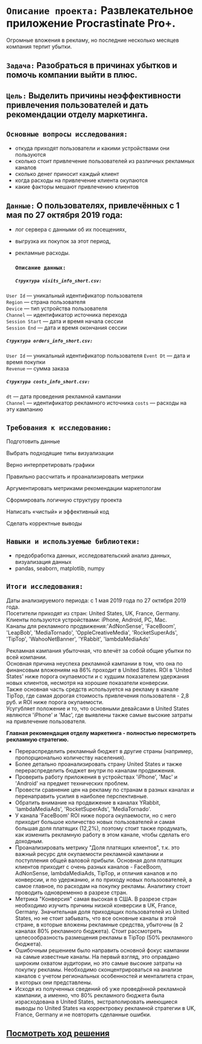 # `Описание проекта:` Развлекательное приложение Procrastinate Pro+.
Огромные вложения в рекламу, но последние несколько месяцев компания терпит убытки.

## `Задача:` Разобраться в причинах убытков и помочь компании выйти в плюс. 

## `Цель:` Выделить причины неэффективности привлечения пользователей и дать рекомендации отделу маркетинга.

## `Основные вопросы исследования:` 
- откуда приходят пользователи и какими устройствами они пользуются  
- сколько стоит привлечение пользователей из различных рекламных каналов  
- сколько денег приносит каждый клиент  
- когда расходы на привлечение клиента окупаются  
- какие факторы мешают привлечению клиентов 

## `Данные:` О пользователях, привлечённых с 1 мая по 27 октября 2019 года:
- лог сервера с данными об их посещениях,  
- выгрузка их покупок за этот период,  
- рекламные расходы. 

  ### `Описание данных:`  
    ##### `Структура visits_info_short.csv:`  
  
`User Id` — уникальный идентификатор пользователя  
`Region` — страна пользователя  
`Device` — тип устройства пользователя  
`Channel` — идентификатор источника перехода  
`Session Start` — дата и время начала сессии  
`Session End` — дата и время окончания сессии 

   ##### `Структура orders_info_short.csv:`  
   
`User Id` — уникальный идентификатор пользователя 
`Event Dt` — дата и время покупки  
`Revenue` — сумма заказа 
   
   ##### `Структура costs_info_short.csv:`  
   
`dt` — дата проведения рекламной кампании  
`Channel` — идентификатор рекламного источника 
`costs` — расходы на эту кампанию 
   
## `Требования к исследованию:`

Подготовить данные
  
Выбрать подходящие типы визуализации  
  
Верно интерпретировать графики  

Правильно рассчитать и проанализировать метрики  

Аргументировать метриками рекомендации маркетологам  

Сформировать логичную структуру проекта  

Написать «чистый» и эффективный код  

Сделать корректные выводы

## `Навыки и используемые библиотеки:`

- предобработка данных, исследовательский анализ данных, визуализация данных
- pandas, seaborn, matplotlib, numpy

## `Итоги исследования:`

Даты анализируемого периода: с 1 мая 2019 года по 27 октября 2019 года.  
Посетители приходят из стран: United States, UK, France, Germany.  
Клиенты пользуются устройствами: iPhone, Android, PC, Mac.  
Каналы для рекламного продвижения:'AdNonSense', 'FaceBoom', 'LeapBob', 'MediaTornado', 'OppleCreativeMedia', 'RocketSuperAds', 'TipTop', 'WahooNetBanner', 'YRabbit', 'lambdaMediaAds'  
  
Рекламная кампания убыточная, что влечёт за собой общие убытки по всей компании.  
Основная причина неуспеха рекламной кампании в том, что она по финансовым вложениям на 86% проходит в United States. ROI в 'United States' ниже порога окупаемости и с худшим показателем удержания новых клиентов, несмотря на хорошие показатели конверсии.  
Также основная часть средств используется на рекламу в канале TipTop, где самая дорогая стоимость привлечения  пользователя - 2,8 руб. и ROI ниже порога окупаемости.  
Усугубляет положение и то, что основными девайсами в United States являются 'iPhone' и 'Mac', где выявлены также самые высокие затраты на привлечение пользователя.  
  
**Главная рекомендация отделу маркетинга - полностью пересмотреть рекламную стратегию.**  
- Перераспределить рекламный бюджет в другие страны (например, пропорционально количеству населения).    
- Более детально проанализировать страну United States и также перераспределить бюджет внутри по каналам продвижения.  
- Проверить работу приложения в устройствах 'iPhone', 'Mac' и 'Android' на предмет технических проблем.  
- Провести сравнение цен на рекламу по странам в разных каналах и перенаправить усилия в наиболее перспективные.  
- Обратить внимание на продвижение в каналах YRabbit, 'lambdaMediaAds', 'RocketSuperAds', 'MediaTornado'.  
- У канала 'FaceBoom'  ROI ниже порога окупаемости, но с него приходит большое количество новых пользователей и самая большая доля платящих (12,2%), поэтому стоит также продумать, как изменить рекламную работу в этом канале, чтобы сделать его доходным.
- Проанализировать метрику "Доля платящих клиентов", т.к. это важный ресурс для окупаемости рекламной кампании и поступления общей валовой прибыли.  Основная доля платящих клиентов приходит с очень разных каналов - FaceBoom, AdNonSense, lambdaMediaAds, TipTop, и отличия каналов и по конверсии, и по удержанию, и по приходу новых пользоователей, а самое главное, по расходам на покупку рекламы. Аналитику стоит проводить одновременно в разрезе стран.    
- Метрика "Конверсия" самая высокая в США. В разрезе стран необходимо изучить причины низкой конверсии в UK, France, Germany. Значительная доля приходящих пользователей из United States, но не стоит забывать, что все основные каналы в этой стране, в которые вложены рекламные средства, убыточны (в 2 каналах 80% рекламного бюджета). Стоит рассмотреть целесообразность  размещения рекламы в TipTop (50% рекламного бюджета).    
- Ошибочным решением было направить основной фокус кампании на самые известные каналы. На первый взгляд, это оправдано широким охватом аудитории, но это самые высокие затраты на покупку рекламы. Необходимо сконцентрироваться на анализе каналов с учетом региональных особенностей и менталитета стран, в которых они представлены.   
- Исходя из полученных сведений об уже проведённой рекламной кампании, а именно, что 80% рекламного бюджета была израсходована в United States, экстраполировать имеющиеся выводы по United States на корректровку рекламной стратегии в UK, France, Germany и не повторить сделанные ошибки.

##  [Посмотреть ход решения](https://github.com/Alla-Kuhtenko/Portfolio_YP/blob/main/Entertainment-app-Procrastinate-Pro%2B/Entertainment-app-Procrastinate-Pro%2B.ipynb)
